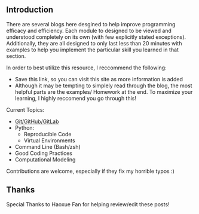## Introduction

There are several blogs here desgined to help improve programming efficacy and efficiency. Each module to designed to be viewed and understood completely on its own (with few explicitly stated exceptions). Additionally, they are all designed to only last less than 20 minutes with examples to help you implement the particular skill you learned in that section. 

In order to best utilize this resource, I reccommend the following:
- Save this link, so you can visit this site as more information is added
- Although it may be tempting to simplely read through the blog, the most helpful parts are the examples/ Homework at the end. To maximize your learning, I highly reccomend you go through this!

Current Topics:

- [Git/GitHub/GitLab](git.md)
- Python:
	- Reproducible Code
	- Virtual Environments
- Command Line (Bash/zsh)
- Good Coding Practices
- Computational Modeling

Contributions are welcome, especially if they fix my horrible typos :)


## Thanks 
Special Thanks to Haoxue Fan for helping review/edit these posts!
